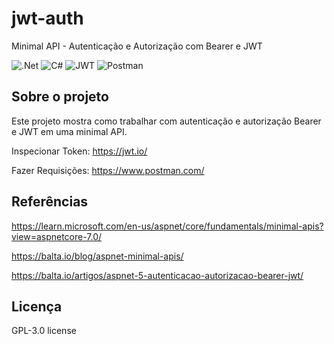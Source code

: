 # jwt-auth
Minimal API - Autenticação e Autorização com Bearer e JWT

![.Net](https://img.shields.io/badge/.NET-5C2D91?style=for-the-badge&logo=.net&logoColor=white)
![C#](https://img.shields.io/badge/c%23-%23239120.svg?style=for-the-badge&logo=c-sharp&logoColor=white)
![JWT](https://img.shields.io/badge/JWT-black?style=for-the-badge&logo=JSON%20web%20tokens)
![Postman](https://img.shields.io/badge/Postman-FF6C37?style=for-the-badge&logo=postman&logoColor=white)

## Sobre o projeto
Este projeto mostra como trabalhar com autenticação e autorização Bearer e JWT em uma minimal API.

Inspecionar Token: https://jwt.io/

Fazer Requisições: https://www.postman.com/

## Referências
https://learn.microsoft.com/en-us/aspnet/core/fundamentals/minimal-apis?view=aspnetcore-7.0/

https://balta.io/blog/aspnet-minimal-apis/

https://balta.io/artigos/aspnet-5-autenticacao-autorizacao-bearer-jwt/

## Licença
GPL-3.0 license

